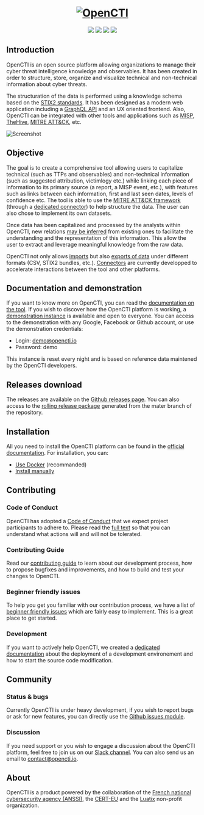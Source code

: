 <h1 align="center">
  <a href="https://www.opencti.io"><img src="https://opencti-platform.github.io/docs/assets/introduction/logo.png" alt="OpenCTI"></a>
</h1>
<p align="center">
  <a href="https://www.opencti.io" alt="Website"><img src="https://img.shields.io/badge/website-opencti.io-blue.svg" /></a>
  <a href="https://circleci.com/gh/OpenCTI-Platform/opencti" alt="CICD"><img src="https://circleci.com/gh/OpenCTI-Platform/opencti.svg?style=shield" /></a>
  <a href="https://github.com/OpenCTI-Platform/opencti/releases/latest" alt="Releases"><img src="https://img.shields.io/github/release/OpenCTI-Platform/opencti.svg" /></a>
  <a href="https://slack.luatix.org" alt="Releases"><img src="https://slack.luatix.org/badge.svg" /></a>
</p>


## Introduction

OpenCTI is an open source platform allowing organizations to manage their cyber threat intelligence knowledge and observables. It has been created in order to structure, store, organize and visualize technical and non-technical information about cyber threats.

The structuration of the data is performed using a knowledge schema based on the [STIX2 standards](https://oasis-open.github.io/cti-documentation/). It has been designed as a modern web application including a [GraphQL API](https://graphql.org) and an UX oriented frontend. Also, OpenCTI can be integrated with other tools and applications such as [MISP](https://github.com/MISP/MISP), [TheHive](https://github.com/TheHive-Project/TheHive), [MITRE ATT&CK](https://github.com/mitre/cti), etc.

![Screenshot](https://opencti-platform.github.io/docs/assets/introduction/screenshot.png "Screenshot")

## Objective

The goal is to create a comprehensive tool allowing users to capitalize technical (such as TTPs and observables) and non-technical information (such as suggested attribution, victimlogy etc.) while linking each piece of information to its primary source (a report, a MISP event, etc.), with features such as links between each information, first and last seen dates, levels of confidence etc. The tool is able to use the [MITRE ATT&CK framework](https://attack.mitre.org) (through a [dedicated connector](https://github.com/OpenCTI-Platform/connectors)) to help structure the data. The user can also chose to implement its own datasets.

Once data has been capitalized and processed by the analysts within OpenCTI, new relations [may be inferred](https://opencti-platform.github.io/docs/guides/inferences) from existing ones to facilitate the understanding and the representation of this information. This allow the user to extract and leverage meaningful knowledge from the raw data.

OpenCTI not only allows [imports]((https://opencti-platform.github.io/docs/guides/import-data)) but also [exports of data]((https://opencti-platform.github.io/docs/guides/export-data)) under different formats (CSV, STIX2 bundles, etc.). [Connectors](https://github.com/OpenCTI-Platform/connectors) are currently developped to accelerate interactions between the tool and other platforms.

## Documentation and demonstration

If you want to know more on OpenCTI, you can read the [documentation on the tool](https://opencti-platform.github.io/docs). If you wish to discover how the OpenCTI platform is working, a [demonstration instance](https://demo.opencti.io) is available and open to everyone. You can access to the demonstration with any Google, Facebook or Github account, or use the demonstration credentials: 

- Login: demo@opencti.io
- Password: demo

 This instance is reset every night and is based on reference data maintened by the OpenCTI developers.

## Releases download

The releases are available on the [Github releases page](https://github.com/OpenCTI-Platform/opencti/releases). You can also access to the [rolling release package](https://releases.opencti.io) generated from the mater branch of the repository.

## Installation

All you need to install the OpenCTI platform can be found in the [official documentation](https://opencti-platform.github.io/docs/introduction). For installation, you can:

* [Use Docker](https://opencti-platform.github.io/docs/installation/docker-installation) (recommanded)
* [Install manually](https://opencti-platform.github.io/docs/installation/docker-installation) 

## Contributing

### Code of Conduct

OpenCTI has adopted a [Code of Conduct](CODE_OF_CONDUCT.md) that we expect project participants to adhere to. Please read the [full text](CODE_OF_CONDUCT.md) so that you can understand what actions will and will not be tolerated.

### Contributing Guide

Read our [contributing guide](CONTRIBUTING.md) to learn about our development process, how to propose bugfixes and improvements, and how to build and test your changes to OpenCTI.

### Beginner friendly issues

To help you get you familiar with our contribution process, we have a list of [beginner friendly issues](https://github.com/OpenCTI-Platform/opencti/labels/beginner%20friendly%20issue) which are fairly easy to implement. This is a great place to get started.

### Development

If you want to actively help OpenCTI, we created a [dedicated documentation](https://opencti-platform.github.io/docs/development/development-docker) about the deployment of a development environement and how to start the source code modification.

## Community

### Status & bugs

Currently OpenCTI is under heavy development, if you wish to report bugs or ask for new features, you can directly use the [Github issues module](https://github.com/OpenCTI-Platform/opencti/issues).

### Discussion

If you need support or you wish to engage a discussion about the OpenCTI platform, feel free to join us on our [Slack channel](https://slack.luatix.org). You can also send us an email to contact@opencti.io.

## About

OpenCTI is a product powered by the collaboration of the [French national cybersecurity agency (ANSSI)](https://ssi.gouv.fr), the [CERT-EU](https://cert.europa.eu) and the [Luatix](https://www.luatix.org) non-profit organization.
